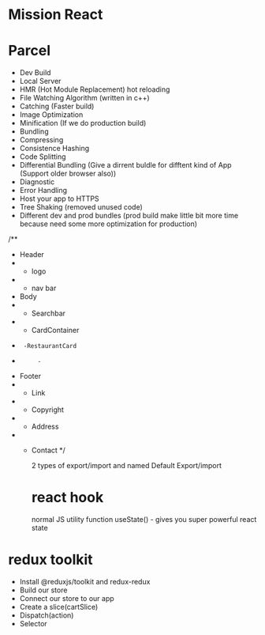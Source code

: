# Mission React

# Parcel

- Dev Build
- Local Server
- HMR (Hot Module Replacement) hot reloading
- File Watching Algorithm (written in c++)
- Catching (Faster build)
- Image Optimization
- Minification (If we do production build)
- Bundling
- Compressing
- Consistence Hashing
- Code Splitting
- Differential Bundling (Give a dirrent buldle for difftent kind of App (Support older browser also))
- Diagnostic
- Error Handling
- Host your app to HTTPS
- Tree Shaking (removed unused code)
- Different dev and prod bundles (prod build make little bit more time because need some more optimization for production)

/\*\*

- Header
- - logo
- - nav bar
- Body
- - Searchbar
- - CardContainer
-      -RestaurantCard
-          -
- Footer
- - Link
- - Copyright
- - Address
- - Contact
    \*/

    2 types of export/import and named
    Default Export/import

    # react hook

    normal JS utility function
    useState() - gives you super powerful react state

# redux toolkit

- Install @reduxjs/toolkit and redux-redux
- Build our store
- Connect our store to our app
- Create a slice(cartSlice)
- Dispatch(action)
- Selector
